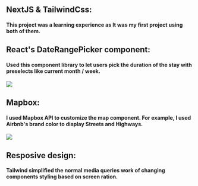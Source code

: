 
## NextJS & TailwindCss:
#### This project was a learning experience as It was my first project using both of them.

## React's DateRangePicker component:
#### Used this component library to let users pick the duration of the stay with preselects like current month / week.

![](Airbnb_UI.gif)

## Mapbox:
#### I used Mapbox API to customize the map component. For example, I used Airbnb's brand color to display Streets and Highways. 
![](Mapbox.gif)


## Resposive design:
#### Tailwind simplified the normal media queries work of changing components styling based on screen ration. 
